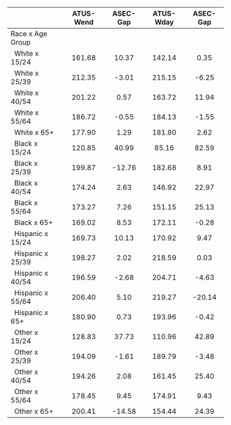 
|                      |    ATUS-Wend |     ASEC-Gap |    ATUS-Wday |     ASEC-Gap |
| -------------------- | :----------: | :----------: | :----------: | :----------: |
| Race x Age Group     |              |              |              |              |
| &nbsp;&nbsp;White x 15/24 |       161.68 |        10.37 |       142.14 |         0.35 |
| &nbsp;&nbsp;White x 25/39 |       212.35 |        -3.01 |       215.15 |        -6.25 |
| &nbsp;&nbsp;White x 40/54 |       201.22 |         0.57 |       163.72 |        11.94 |
| &nbsp;&nbsp;White x 55/64 |       186.72 |        -0.55 |       184.13 |        -1.55 |
| &nbsp;&nbsp;White x 65+ |       177.90 |         1.29 |       181.80 |         2.62 |
| &nbsp;&nbsp;Black x 15/24 |       120.85 |        40.99 |        85.16 |        82.59 |
| &nbsp;&nbsp;Black x 25/39 |       199.87 |       -12.76 |       182.68 |         8.91 |
| &nbsp;&nbsp;Black x 40/54 |       174.24 |         2.63 |       146.92 |        22.97 |
| &nbsp;&nbsp;Black x 55/64 |       173.27 |         7.26 |       151.15 |        25.13 |
| &nbsp;&nbsp;Black x 65+ |       169.02 |         8.53 |       172.11 |        -0.28 |
| &nbsp;&nbsp;Hispanic x 15/24 |       169.73 |        10.13 |       170.92 |         9.47 |
| &nbsp;&nbsp;Hispanic x 25/39 |       198.27 |         2.02 |       218.59 |         0.03 |
| &nbsp;&nbsp;Hispanic x 40/54 |       196.59 |        -2.68 |       204.71 |        -4.63 |
| &nbsp;&nbsp;Hispanic x 55/64 |       206.40 |         5.10 |       219.27 |       -20.14 |
| &nbsp;&nbsp;Hispanic x 65+ |       180.90 |         0.73 |       193.96 |        -0.42 |
| &nbsp;&nbsp;Other x 15/24 |       128.83 |        37.73 |       110.96 |        42.89 |
| &nbsp;&nbsp;Other x 25/39 |       194.09 |        -1.61 |       189.79 |        -3.48 |
| &nbsp;&nbsp;Other x 40/54 |       194.26 |         2.08 |       161.45 |        25.40 |
| &nbsp;&nbsp;Other x 55/64 |       178.45 |         9.45 |       174.91 |         9.43 |
| &nbsp;&nbsp;Other x 65+ |       200.41 |       -14.58 |       154.44 |        24.39 |

